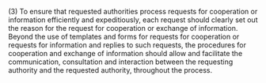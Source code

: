 (3) To ensure that requested authorities process requests for cooperation or information efficiently and expeditiously, each request should clearly set out the reason for the request for cooperation or exchange of information. Beyond the use of templates and forms for requests for cooperation or requests for information and replies to such requests, the procedures for cooperation and exchange of information should allow and facilitate the communication, consultation and interaction between the requesting authority and the requested authority, throughout the process.